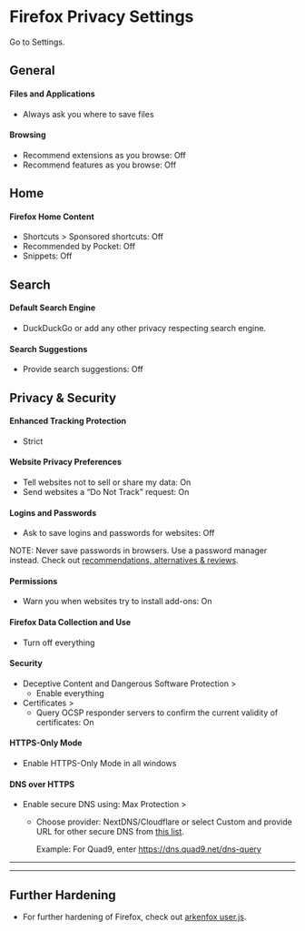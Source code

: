 # Firefox Privacy Settings

Go to Settings.



## General

#### Files and Applications
- Always ask you where to save files

#### Browsing
- Recommend extensions as you browse: Off
- Recommend features as you browse: Off



## Home

#### Firefox Home Content
- Shortcuts > Sponsored shortcuts: Off
- Recommended by Pocket: Off
- Snippets: Off



## Search

#### Default Search Engine
- DuckDuckGo or add any other privacy respecting search engine.

#### Search Suggestions
- Provide search suggestions: Off



## Privacy & Security

#### Enhanced Tracking Protection
- Strict

#### Website Privacy Preferences
- Tell websites not to sell or share my data: On
- Send websites a “Do Not Track” request: On

#### Logins and Passwords
- Ask to save logins and passwords for websites: Off

NOTE: Never save passwords in browsers. Use a password manager instead. Check out [recommendations, alternatives & reviews](https://github.com/StellarSand/privacy-settings#recommendations-alternatives--reviews).

#### Permissions
- Warn you when websites try to install add-ons: On

#### Firefox Data Collection and Use
- Turn off everything

#### Security
- Deceptive Content and Dangerous Software Protection >
  - Enable everything
- Certificates >
  - Query OCSP responder servers to confirm the current validity of certificates: On

#### HTTPS-Only Mode
- Enable HTTPS-Only Mode in all windows

#### DNS over HTTPS
- Enable secure DNS using: Max Protection >
  - Choose provider: NextDNS/Cloudflare or select Custom and provide URL for other secure DNS from [this list](https://www.privacyguides.org/dns/).
  
    Example: For Quad9, enter https://dns.quad9.net/dns-query

---
---

## Further Hardening
- For further hardening of Firefox, check out [arkenfox user.js](https://github.com/arkenfox/user.js).